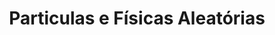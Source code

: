 ---
draft: false

title:
    Particulas e Físicas Aleatórias

description:
    Um ambiente 3D, feito para ser usado de forma educativa, onde você pode interagir com um sistema de partículas que possuem comportamentos físicos aleatórios, além de rápidas descrições.
techs:
  - React
  - Next
  - Typescript
  - Three

link: https://particlesrandomphysics.vercel.app/
github: https://github.com/danielx-art/particlesrandomphysics
---